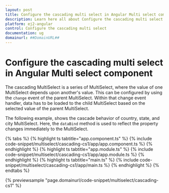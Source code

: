 ```yaml
---
layout: post
title: Configure the cascading multi select in Angular Multi select component | Syncfusion
description: Learn here all about Configure the cascading multi select in Syncfusion Angular Multi select component of Syncfusion Essential JS 2 and more.
platform: ej2-angular
control: Configure the cascading multi select 
documentation: ug
domainurl: ##DomainURL##
---
```


# Configure the cascading multi select in Angular Multi select component

The cascading MultiSelect is a series of MultiSelect, where the value of one MultiSelect depends upon  another's value. This can be configured by using the `change` event of the parent MultiSelect. Within that change event handler, data has to be loaded to the child MultiSelect based on the selected value of the parent MultiSelect.

The following example, shows the cascade behavior of country, state, and city MultiSelect. Here, the `dataBind` method is used to reflect the property changes immediately to the MultiSelect.

{% tabs %}
{% highlight ts tabtitle="app.component.ts" %}
{% include code-snippet/multiselect/cascading-cs1/app/app.component.ts %}
{% endhighlight %}
{% highlight ts tabtitle="app.module.ts" %}
{% include code-snippet/multiselect/cascading-cs1/app/app.module.ts %}
{% endhighlight %}
{% highlight ts tabtitle="main.ts" %}
{% include code-snippet/multiselect/cascading-cs1/app/main.ts %}
{% endhighlight %}
{% endtabs %}
  
{% previewsample "page.domainurl/code-snippet/multiselect/cascading-cs1" %}
